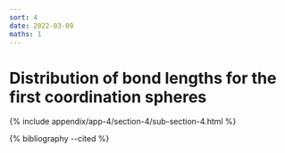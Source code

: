 ```yaml
---
sort: 4
date: 2022-03-09
maths: 1
---
```


# Distribution of bond lengths for the first coordination spheres

{% include appendix/app-4/section-4/sub-section-4.html %}

{% bibliography --cited %}

